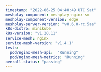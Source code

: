 ```yaml
---
timestamp: "2022-06-25 04:40:49 UTC Sat"
meshplay-component: meshplay-nginx-sm
meshplay-component-version: edge
meshplay-server-version: "v0.6.0-rc.5aa"
k8s-distro: minikube
k8s-version: "v1.20.11"
service-mesh: nginx
service-mesh-version: "v1.4.1"
tests:
  pod/nginx-mesh-api:  "Running"
  pod/nginx-mesh-metrics: "Running"
overall-status: "passing"
---
```

